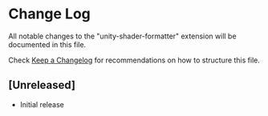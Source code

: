 # Change Log

All notable changes to the "unity-shader-formatter" extension will be documented in this file.

Check [Keep a Changelog](http://keepachangelog.com/) for recommendations on how to structure this file.

## [Unreleased]

- Initial release